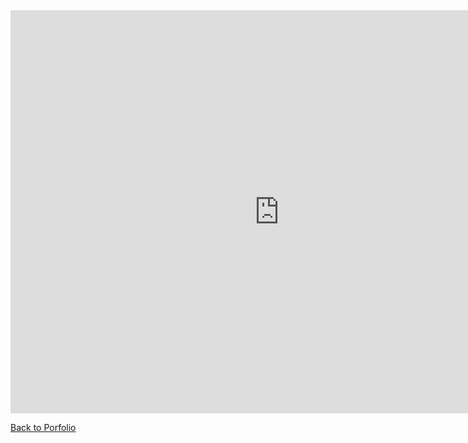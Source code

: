 <iframe src="https://data.oecd.org/chart/6RTZ" width="860" height="645" style="border: 0" mozallowfullscreen="true" webkitallowfullscreen="true" allowfullscreen="true"><a href="https://data.oecd.org/chart/6RTZ" target="_blank">OECD Chart: General government debt, Total, % of GDP, Annual, 2020</a></iframe>


<div class="flourish-embed flourish-chart" data-src="visualisation/11678025"><script src="https://public.flourish.studio/resources/embed.js"></script></div>

<div class="flourish-embed flourish-chart" data-src="visualisation/11704034"><script src="https://public.flourish.studio/resources/embed.js"></script></div>

[Back to Porfolio](https://duncbind.github.io/portfolio/)
